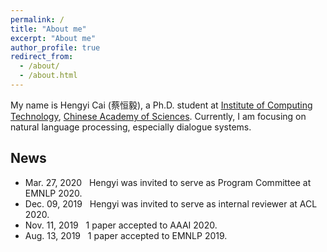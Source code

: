 ```yaml
---
permalink: /
title: "About me"
excerpt: "About me"
author_profile: true
redirect_from: 
  - /about/
  - /about.html
---
```


My name is Hengyi Cai (蔡恒毅), a Ph.D. student at [Institute of Computing Technology](http://www.ict.ac.cn), [Chinese Academy of Sciences](https://www.ucas.ac.cn). Currently, I am focusing on natural language processing, especially dialogue systems.
<!-- This is the front page of a website that is powered by the [academicpages template](https://github.com/academicpages/academicpages.github.io) and hosted on GitHub pages. [GitHub pages](https://pages.github.com) is a free service in which websites are built and hosted from code and data stored in a GitHub repository, automatically updating when a new commit is made to the respository. This template was forked from the [Minimal Mistakes Jekyll Theme](https://mmistakes.github.io/minimal-mistakes/) created by Michael Rose, and then extended to support the kinds of content that academics have: publications, talks, teaching, a portfolio, blog posts, and a dynamically-generated CV. You can fork [this repository](https://github.com/academicpages/academicpages.github.io) right now, modify the configuration and markdown files, add your own PDFs and other content, and have your own site for free, with no ads! An older version of this template powers my own personal website at [stuartgeiger.com](http://stuartgeiger.com), which uses [this Github repository](https://github.com/staeiou/staeiou.github.io). -->

## News

- Mar. 27, 2020 &nbsp;  Hengyi was invited to serve as Program Committee at EMNLP 2020.  
- Dec. 09, 2019 &nbsp;  Hengyi was invited to serve as internal reviewer at ACL 2020.  
- Nov. 11, 2019 &nbsp;  1 paper accepted to AAAI 2020.  
- Aug. 13, 2019 &nbsp;  1 paper accepted to EMNLP 2019.  
